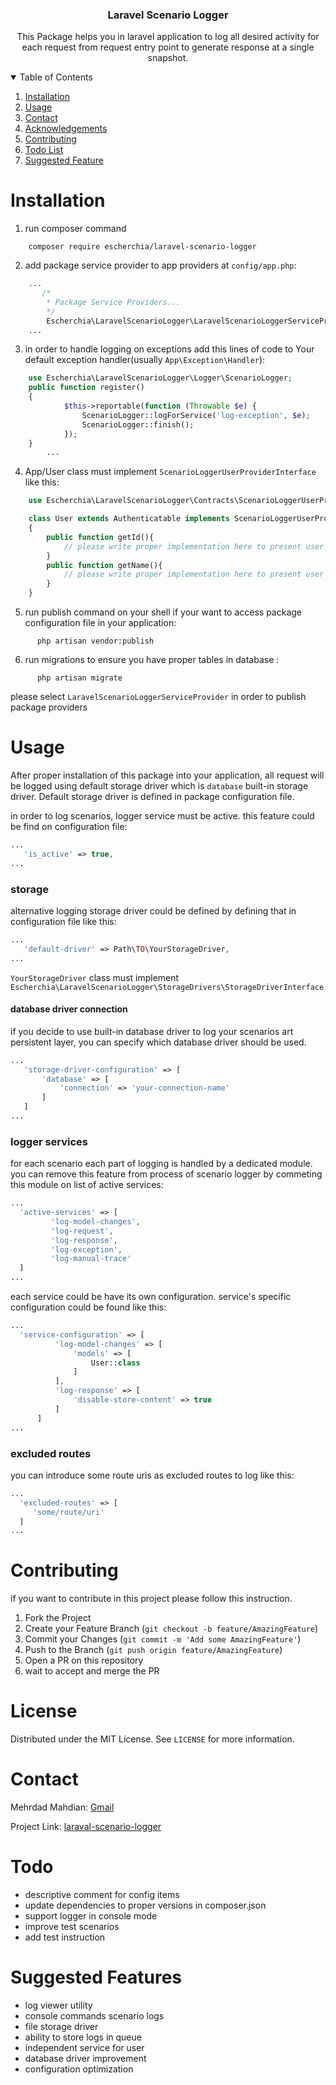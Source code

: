 <p align="center">
  <h3 align="center">Laravel Scenario Logger</h3>

  <p align="center">
    This Package helps you in laravel application to log all desired activity for each request from request entry point to generate response at a single snapshot. 
  </p>
</p>



<!-- TABLE OF CONTENTS -->
<details open="open">
  <summary>Table of Contents</summary>
  <ol>
    <li><a href="#installation">Installation</a></li>
    <li><a href="#usage">Usage</a></li>
    <li><a href="#contact">Contact</a></li>
    <li><a href="#acknowledgements">Acknowledgements</a></li>
    <li><a href="#contributing">Contributing</a></li>
    <li><a href="#todo">Todo List</a></li>
    <li><a href="#Suggested Features">Suggested Feature</a></li>
  </ol>
</details>

# Installation

1. run composer command
```shell script
    composer require escherchia/laravel-scenario-logger
```

2. add package service provider to app providers at `config/app.php`:
```php
    ...
       /*
        * Package Service Providers...
        */
        Escherchia\LaravelScenarioLogger\LaravelScenarioLoggerServiceProvider::class
    ...
```

3. in order to handle logging on exceptions add this lines of code to Your default exception handler(usually `App\Exception\Handler`):

```php
    use Escherchia\LaravelScenarioLogger\Logger\ScenarioLogger;
    public function register()
    {
            $this->reportable(function (Throwable $e) {
                ScenarioLogger::logForService('log-exception', $e);
                ScenarioLogger::finish();
            });
    }
        ...
```

4. App/User class must implement `ScenarioLoggerUserProviderInterface` like this:

```php
    use Escherchia\LaravelScenarioLogger\Contracts\ScenarioLoggerUserProviderInterface;

    class User extends Authenticatable implements ScenarioLoggerUserProviderInterface 
    {
        public function getId(){
            // please write proper implementation here to present user id
        }
        public function getName(){
            // please write proper implementation here to present user name
        }
    }
```

5. run publish command on your shell if your want to access package configuration file in your application:

```shell script
      php artisan vendor:publish
```

6. run migrations to ensure you have proper tables in database :

```shell script
      php artisan migrate
```


please select `LaravelScenarioLoggerServiceProvider` in order to publish package providers



<!-- USAGE EXAMPLES -->
# Usage

  After proper installation of this package into your application, all request will
   be logged using default storage driver which is `database` built-in storage driver. 
   Default storage driver is defined in package configuration file.
   
   in order to log scenarios, logger service must be active. this feature could be find on 
   configuration file:
```php
...
   'is_active' => true,
...
```
   
 ### storage 
 alternative logging storage driver could be defined by defining 
 that in configuration file like this:
 
 ```php
...
    'default-driver' => Path\TO\YourStorageDriver,
...
```

`YourStorageDriver` class must implement `Escherchia\LaravelScenarioLogger\StorageDrivers\StorageDriverInterface`

#### database driver connection
if you decide to use built-in database driver to log your scenarios art persistent layer, you can specify
which database driver should be used.
 ```php
...
    'storage-driver-configuration' => [
        'database' => [
            'connection' => 'your-connection-name'
        ]   
    ]
...
```
 ### logger services
 
 for each scenario each part of logging is handled by a dedicated module. 
 you can remove this feature from process of scenario logger by commeting this module on list of active services:
```php
...
  'active-services' => [
         'log-model-changes',
         'log-request',
         'log-response',
         'log-exception',
         'log-manual-trace'
  ]
...
```
each service could be have its own configuration. service's specific configuration could be found like this:

```php
...
  'service-configuration' => [
          'log-model-changes' => [
              'models' => [
                  User::class
              ]
          ],
          'log-response' => [
              'disable-store-content' => true
          ]
      ]
...
```

### excluded routes
you can introduce some route uris as excluded routes to log like this:
```php
...
  'excluded-routes' => [
     'some/route/uri'
  ]
...
```

<!-- CONTRIBUTING -->
# Contributing

if you want to contribute in this project please follow this instruction.

1. Fork the Project
2. Create your Feature Branch (`git checkout -b feature/AmazingFeature`)
3. Commit your Changes (`git commit -m 'Add some AmazingFeature'`)
4. Push to the Branch (`git push origin feature/AmazingFeature`)
5. Open a PR on this repository
6. wait to accept and merge the PR

<!-- LICENSE -->
# License

Distributed under the MIT License. See `LICENSE` for more information.

<!-- CONTACT -->
# Contact

Mehrdad Mahdian: [Gmail](mahdian.mhd@gmail.com)

Project Link: [laraval-scenario-logger](https://github.com/escherchia/laraval-scenario-logger)


# Todo
- descriptive comment for config items
- update dependencies to proper versions in composer.json
- support logger in console mode
- improve test scenarios
- add test instruction

# Suggested Features

- log viewer utility
- console commands scenario logs
- file storage driver
- ability to store logs in queue
- independent service for user
- database driver improvement
- configuration optimization


